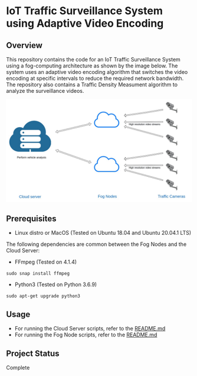 # IoT Traffic Surveillance System using Adaptive Video Encoding

## Overview

This repository contains the code for an IoT Traffic Surveillance System using a fog-computing architecture as shown by the image below. The system uses an adaptive video encoding algorithm that switches the video encoding at specific intervals to reduce the required network bandwidth. The repository also contains a Traffic Density Measument algorithm to analyze the surveillance videos.

<p align="center">
  <img src="https://github.com/guptavasu1213/IoT-Traffic-Surveillance-System/blob/master/system_overview_diagram.jpg">
</p>

## Prerequisites

* Linux distro or MacOS (Tested on Ubuntu 18.04 and Ubuntu 20.04.1 LTS)

The following dependencies are common between the Fog Nodes and the Cloud Server:

* FFmpeg (Tested on 4.1.4)
```
sudo snap install ffmpeg
```
* Python3 (Tested on Python 3.6.9)

```
sudo apt-get upgrade python3
```

## Usage
* For running the Cloud Server scripts, refer to the [README.md]()
* For running the Fog Node scripts, refer to the [README.md]() 

## Project Status 

Complete